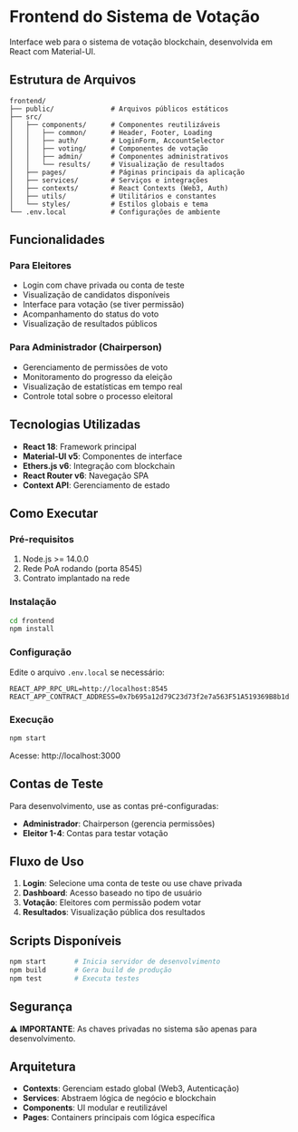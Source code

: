 # Frontend do Sistema de Votação

Interface web para o sistema de votação blockchain, desenvolvida em React com Material-UI.

## Estrutura de Arquivos

```
frontend/
├── public/              # Arquivos públicos estáticos
├── src/
│   ├── components/      # Componentes reutilizáveis
│   │   ├── common/      # Header, Footer, Loading
│   │   ├── auth/        # LoginForm, AccountSelector
│   │   ├── voting/      # Componentes de votação
│   │   ├── admin/       # Componentes administrativos
│   │   └── results/     # Visualização de resultados
│   ├── pages/           # Páginas principais da aplicação
│   ├── services/        # Serviços e integrações
│   ├── contexts/        # React Contexts (Web3, Auth)
│   ├── utils/           # Utilitários e constantes
│   └── styles/          # Estilos globais e tema
└── .env.local           # Configurações de ambiente

```

## Funcionalidades

### Para Eleitores
- Login com chave privada ou conta de teste
- Visualização de candidatos disponíveis
- Interface para votação (se tiver permissão)
- Acompanhamento do status do voto
- Visualização de resultados públicos

### Para Administrador (Chairperson)
- Gerenciamento de permissões de voto
- Monitoramento do progresso da eleição
- Visualização de estatísticas em tempo real
- Controle total sobre o processo eleitoral

## Tecnologias Utilizadas

- **React 18**: Framework principal
- **Material-UI v5**: Componentes de interface
- **Ethers.js v6**: Integração com blockchain
- **React Router v6**: Navegação SPA
- **Context API**: Gerenciamento de estado

## Como Executar

### Pré-requisitos

1. Node.js >= 14.0.0
2. Rede PoA rodando (porta 8545)
3. Contrato implantado na rede

### Instalação

```bash
cd frontend
npm install
```

### Configuração

Edite o arquivo `.env.local` se necessário:

```env
REACT_APP_RPC_URL=http://localhost:8545
REACT_APP_CONTRACT_ADDRESS=0x7b695a12d79C23d73f2e7a563F51A519369B8b1d
```

### Execução

```bash
npm start
```

Acesse: http://localhost:3000

## Contas de Teste

Para desenvolvimento, use as contas pré-configuradas:

- **Administrador**: Chairperson (gerencia permissões)
- **Eleitor 1-4**: Contas para testar votação

## Fluxo de Uso

1. **Login**: Selecione uma conta de teste ou use chave privada
2. **Dashboard**: Acesso baseado no tipo de usuário
3. **Votação**: Eleitores com permissão podem votar
4. **Resultados**: Visualização pública dos resultados

## Scripts Disponíveis

```bash
npm start       # Inicia servidor de desenvolvimento
npm build       # Gera build de produção
npm test        # Executa testes
```

## Segurança

⚠️ **IMPORTANTE**: As chaves privadas no sistema são apenas para desenvolvimento.

## Arquitetura

- **Contexts**: Gerenciam estado global (Web3, Autenticação)
- **Services**: Abstraem lógica de negócio e blockchain
- **Components**: UI modular e reutilizável
- **Pages**: Containers principais com lógica específica